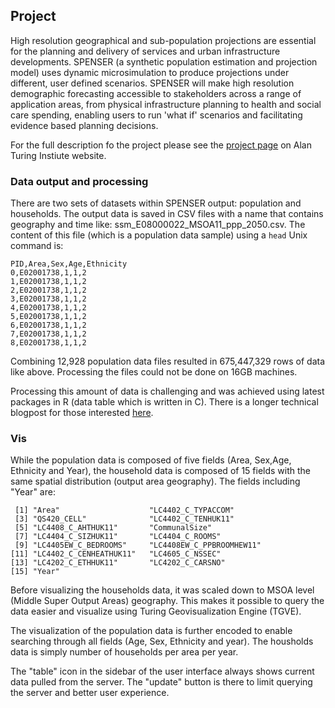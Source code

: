 ## Project
High resolution geographical and sub-population projections are essential for the planning and delivery of services and urban infrastructure developments. SPENSER (a synthetic population estimation and projection model) uses dynamic microsimulation to produce projections under different, user defined scenarios. SPENSER will make high resolution demographic forecasting accessible to stakeholders across a range of application areas, from physical infrastructure planning to health and social care spending, enabling users to run 'what if' scenarios and facilitating evidence based planning decisions.

For the full description fo the project please see the [project page](https://www.turing.ac.uk/research/research-projects/synthetic-population-estimation-and-scenario-projection) on Alan Turing Instiute website.

### Data output and processing
There are two sets of datasets within SPENSER output: population and households. The output data is saved in CSV files with a name that contains geography and time like: ssm_E08000022_MSOA11_ppp_2050.csv. The content of this file (which is a population data sample) using a `head` Unix command is:

```
PID,Area,Sex,Age,Ethnicity
0,E02001738,1,1,2
1,E02001738,1,1,2
2,E02001738,1,1,2
3,E02001738,1,1,2
4,E02001738,1,1,2
5,E02001738,1,1,2
6,E02001738,1,1,2
7,E02001738,1,1,2
8,E02001738,1,1,2
```

Combining 12,928 population data files resulted in 675,447,329 rows of data like above. Processing the files could not be done on 16GB machines.

Processing this amount of data is challenging and was achieved using latest packages in R (data table which is written in C). There is a longer technical blogpost for those interested [here](https://layik.github.io/spenser).

### Vis
While the population data is composed of five fields (Area, Sex,Age, Ethnicity and Year), the household data is composed of 15 fields with the same spatial distribution (output area geography). The fields including "Year" are:

```
 [1] "Area"                    "LC4402_C_TYPACCOM"      
 [3] "QS420_CELL"              "LC4402_C_TENHUK11"      
 [5] "LC4408_C_AHTHUK11"       "CommunalSize"           
 [7] "LC4404_C_SIZHUK11"       "LC4404_C_ROOMS"         
 [9] "LC4405EW_C_BEDROOMS"     "LC4408EW_C_PPBROOMHEW11"
[11] "LC4402_C_CENHEATHUK11"   "LC4605_C_NSSEC"         
[13] "LC4202_C_ETHHUK11"       "LC4202_C_CARSNO"        
[15] "Year"
```

Before visualizing the households data, it was scaled down to MSOA level (Middle Super Output Areas) geography. This makes it possible to query the data easier and visualize using Turing Geovisualization Engine (TGVE). 

The visualization of the population data is further encoded to enable searching through all fields (Age, Sex, Ethnicity and year). The housholds data is simply number of households per area per year.

The "table" icon in the sidebar of the user interface always shows current data pulled from the server. The "update" button is there to limit querying the server and better user experience. 